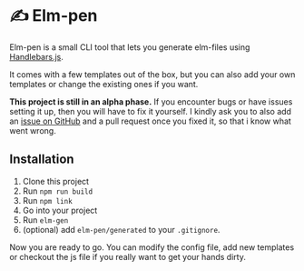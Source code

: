 # ✍️ Elm-pen

Elm-pen is a small CLI tool that lets you generate elm-files using [Handlebars.js](https://handlebarsjs.com/guide/).

It comes with a few templates out of the box, but you can also add your own templates or change the existing ones if you want.

**This project is still in an alpha phase.**
If you encounter bugs or have issues setting it up, then you will have to fix it yourself.
I kindly ask you to also add an [issue on GitHub](https://github.com/Orasund/elm-pen/issues/new) and a pull request once you fixed it, so that i know what went wrong.

## Installation

1. Clone this project
2. Run `npm run build`
3. Run `npm link`
4. Go into your project
5. Run `elm-gen`
6. (optional) add `elm-pen/generated` to your `.gitignore`.

Now you are ready to go. You can modify the config file, add new templates or checkout the js file if you really want to get your hands dirty.

